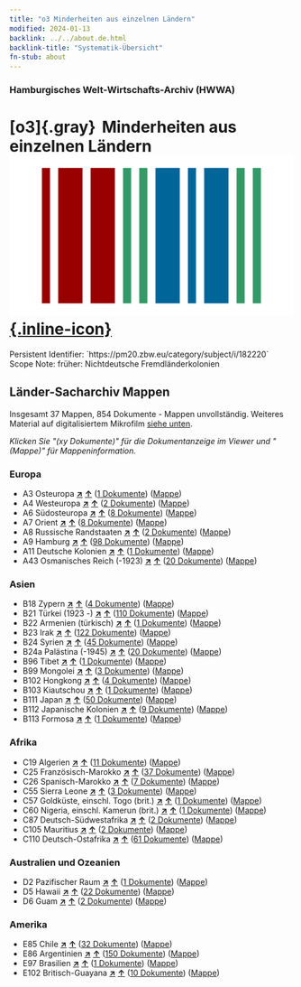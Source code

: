 ```yaml
---
title: "o3 Minderheiten aus einzelnen Ländern"
modified: 2024-01-13
backlink: ../../about.de.html
backlink-title: "Systematik-Übersicht"
fn-stub: about
---
```


### Hamburgisches Welt-Wirtschafts-Archiv (HWWA)

# [o3]{.gray}&#8201; Minderheiten aus einzelnen Ländern &#160; [![Wikidata](/images/Wikidata-logo.svg "Wikidata"){.inline-icon}](http://www.wikidata.org/entity/Q99428097)

<div class="hint">Persistent Identifier: `https://pm20.zbw.eu/category/subject/i/182220`</div>

<div class="hint">
Scope Note: früher: Nichtdeutsche Fremdländerkolonien
</div>





## Länder-Sacharchiv Mappen






Insgesamt 37 Mappen, 854 Dokumente - Mappen unvollständig. Weiteres Material auf digitalisiertem Mikrofilm [siehe unten](#filmsections).

_Klicken Sie "(xy Dokumente)" für die Dokumentanzeige im Viewer und "(Mappe)" für Mappeninformation._




### Europa

- A3 Osteuropa [**&nearr;**](../../../geo/i/140896/about.de.html "Osteuropa (alle Mappen)") [**&uarr;**](../../../geo/about.de.html#A3 "Ländersystematik") (<a href="https://pm20.zbw.eu/iiifview/folder/sh/140896,182220" title="über: Osteuropa : Minderheiten aus einzelnen Ländern" target="_blank">1 Dokumente</a>) ([Mappe](../../../../folder/sh/1408xx/140896/1822xx/182220/about.de.html))
- A4 Westeuropa [**&nearr;**](../../../geo/i/140897/about.de.html "Westeuropa (alle Mappen)") [**&uarr;**](../../../geo/about.de.html#A4 "Ländersystematik") (<a href="https://pm20.zbw.eu/iiifview/folder/sh/140897,182220" title="über: Westeuropa : Minderheiten aus einzelnen Ländern" target="_blank">2 Dokumente</a>) ([Mappe](../../../../folder/sh/1408xx/140897/1822xx/182220/about.de.html))
- A6 Südosteuropa [**&nearr;**](../../../geo/i/140900/about.de.html "Südosteuropa (alle Mappen)") [**&uarr;**](../../../geo/about.de.html#A6 "Ländersystematik") (<a href="https://pm20.zbw.eu/iiifview/folder/sh/140900,182220" title="über: Südosteuropa : Minderheiten aus einzelnen Ländern" target="_blank">8 Dokumente</a>) ([Mappe](../../../../folder/sh/1409xx/140900/1822xx/182220/about.de.html))
- A7 Orient [**&nearr;**](../../../geo/i/140902/about.de.html "Orient (alle Mappen)") [**&uarr;**](../../../geo/about.de.html#A7 "Ländersystematik") (<a href="https://pm20.zbw.eu/iiifview/folder/sh/140902,182220" title="über: Orient : Minderheiten aus einzelnen Ländern" target="_blank">8 Dokumente</a>) ([Mappe](../../../../folder/sh/1409xx/140902/1822xx/182220/about.de.html))
- A8 Russische Randstaaten [**&nearr;**](../../../geo/i/140904/about.de.html "Russische Randstaaten (alle Mappen)") [**&uarr;**](../../../geo/about.de.html#A8 "Ländersystematik") (<a href="https://pm20.zbw.eu/iiifview/folder/sh/140904,182220" title="über: Russische Randstaaten : Minderheiten aus einzelnen Ländern" target="_blank">2 Dokumente</a>) ([Mappe](../../../../folder/sh/1409xx/140904/1822xx/182220/about.de.html))
- A9 Hamburg [**&nearr;**](../../../geo/i/140905/about.de.html "Hamburg (alle Mappen)") [**&uarr;**](../../../geo/about.de.html#A9 "Ländersystematik") (<a href="https://pm20.zbw.eu/iiifview/folder/sh/140905,182220" title="über: Hamburg : Minderheiten aus einzelnen Ländern" target="_blank">98 Dokumente</a>) ([Mappe](../../../../folder/sh/1409xx/140905/1822xx/182220/about.de.html))
- A11 Deutsche Kolonien [**&nearr;**](../../../geo/i/140960/about.de.html "Deutsche Kolonien (alle Mappen)") [**&uarr;**](../../../geo/about.de.html#A11 "Ländersystematik") (<a href="https://pm20.zbw.eu/iiifview/folder/sh/140960,182220" title="über: Deutsche Kolonien : Minderheiten aus einzelnen Ländern" target="_blank">1 Dokumente</a>) ([Mappe](../../../../folder/sh/1409xx/140960/1822xx/182220/about.de.html))
- A43 Osmanisches Reich (-1923) [**&nearr;**](../../../geo/i/141034/about.de.html "Osmanisches Reich (-1923) (alle Mappen)") [**&uarr;**](../../../geo/about.de.html#A43 "Ländersystematik") (<a href="https://pm20.zbw.eu/iiifview/folder/sh/141034,182220" title="über: Osmanisches Reich (-1923) : Minderheiten aus einzelnen Ländern" target="_blank">20 Dokumente</a>) ([Mappe](../../../../folder/sh/1410xx/141034/1822xx/182220/about.de.html))

### Asien

- B18 Zypern [**&nearr;**](../../../geo/i/141079/about.de.html "Zypern (alle Mappen)") [**&uarr;**](../../../geo/about.de.html#B18 "Ländersystematik") (<a href="https://pm20.zbw.eu/iiifview/folder/sh/141079,182220" title="über: Zypern : Minderheiten aus einzelnen Ländern" target="_blank">4 Dokumente</a>) ([Mappe](../../../../folder/sh/1410xx/141079/1822xx/182220/about.de.html))
- B21 Türkei (1923 -) [**&nearr;**](../../../geo/i/141111/about.de.html "Türkei (1923 -) (alle Mappen)") [**&uarr;**](../../../geo/about.de.html#B21 "Ländersystematik") (<a href="https://pm20.zbw.eu/iiifview/folder/sh/141111,182220" title="über: Türkei (1923 -) : Minderheiten aus einzelnen Ländern" target="_blank">110 Dokumente</a>) ([Mappe](../../../../folder/sh/1411xx/141111/1822xx/182220/about.de.html))
- B22 Armenien (türkisch) [**&nearr;**](../../../geo/i/141112/about.de.html "Armenien (türkisch) (alle Mappen)") [**&uarr;**](../../../geo/about.de.html#B22 "Ländersystematik") (<a href="https://pm20.zbw.eu/iiifview/folder/sh/141112,182220" title="über: Armenien (türkisch) : Minderheiten aus einzelnen Ländern" target="_blank">1 Dokumente</a>) ([Mappe](../../../../folder/sh/1411xx/141112/1822xx/182220/about.de.html))
- B23 Irak [**&nearr;**](../../../geo/i/141113/about.de.html "Irak (alle Mappen)") [**&uarr;**](../../../geo/about.de.html#B23 "Ländersystematik") (<a href="https://pm20.zbw.eu/iiifview/folder/sh/141113,182220" title="über: Irak : Minderheiten aus einzelnen Ländern" target="_blank">122 Dokumente</a>) ([Mappe](../../../../folder/sh/1411xx/141113/1822xx/182220/about.de.html))
- B24 Syrien [**&nearr;**](../../../geo/i/141114/about.de.html "Syrien (alle Mappen)") [**&uarr;**](../../../geo/about.de.html#B24 "Ländersystematik") (<a href="https://pm20.zbw.eu/iiifview/folder/sh/141114,182220" title="über: Syrien : Minderheiten aus einzelnen Ländern" target="_blank">45 Dokumente</a>) ([Mappe](../../../../folder/sh/1411xx/141114/1822xx/182220/about.de.html))
- B24a Palästina (-1945) [**&nearr;**](../../../geo/i/141115/about.de.html "Palästina (-1945) (alle Mappen)") [**&uarr;**](../../../geo/about.de.html#B24a "Ländersystematik") (<a href="https://pm20.zbw.eu/iiifview/folder/sh/141115,182220" title="über: Palästina (-1945) : Minderheiten aus einzelnen Ländern" target="_blank">20 Dokumente</a>) ([Mappe](../../../../folder/sh/1411xx/141115/1822xx/182220/about.de.html))
- B96 Tibet [**&nearr;**](../../../geo/i/141259/about.de.html "Tibet (alle Mappen)") [**&uarr;**](../../../geo/about.de.html#B96 "Ländersystematik") (<a href="https://pm20.zbw.eu/iiifview/folder/sh/141259,182220" title="über: Tibet : Minderheiten aus einzelnen Ländern" target="_blank">1 Dokumente</a>) ([Mappe](../../../../folder/sh/1412xx/141259/1822xx/182220/about.de.html))
- B99 Mongolei [**&nearr;**](../../../geo/i/141261/about.de.html "Mongolei (alle Mappen)") [**&uarr;**](../../../geo/about.de.html#B99 "Ländersystematik") (<a href="https://pm20.zbw.eu/iiifview/folder/sh/141261,182220" title="über: Mongolei : Minderheiten aus einzelnen Ländern" target="_blank">3 Dokumente</a>) ([Mappe](../../../../folder/sh/1412xx/141261/1822xx/182220/about.de.html))
- B102 Hongkong [**&nearr;**](../../../geo/i/141268/about.de.html "Hongkong (alle Mappen)") [**&uarr;**](../../../geo/about.de.html#B102 "Ländersystematik") (<a href="https://pm20.zbw.eu/iiifview/folder/sh/141268,182220" title="über: Hongkong : Minderheiten aus einzelnen Ländern" target="_blank">4 Dokumente</a>) ([Mappe](../../../../folder/sh/1412xx/141268/1822xx/182220/about.de.html))
- B103 Kiautschou [**&nearr;**](../../../geo/i/126163/about.de.html "Kiautschou (alle Mappen)") [**&uarr;**](../../../geo/about.de.html#B103 "Ländersystematik") (<a href="https://pm20.zbw.eu/iiifview/folder/sh/126163,182220" title="über: Kiautschou : Minderheiten aus einzelnen Ländern" target="_blank">1 Dokumente</a>) ([Mappe](../../../../folder/sh/1261xx/126163/1822xx/182220/about.de.html))
- B111 Japan [**&nearr;**](../../../geo/i/141272/about.de.html "Japan (alle Mappen)") [**&uarr;**](../../../geo/about.de.html#B111 "Ländersystematik") (<a href="https://pm20.zbw.eu/iiifview/folder/sh/141272,182220" title="über: Japan : Minderheiten aus einzelnen Ländern" target="_blank">50 Dokumente</a>) ([Mappe](../../../../folder/sh/1412xx/141272/1822xx/182220/about.de.html))
- B112 Japanische Kolonien [**&nearr;**](../../../geo/i/141273/about.de.html "Japanische Kolonien (alle Mappen)") [**&uarr;**](../../../geo/about.de.html#B112 "Ländersystematik") (<a href="https://pm20.zbw.eu/iiifview/folder/sh/141273,182220" title="über: Japanische Kolonien : Minderheiten aus einzelnen Ländern" target="_blank">9 Dokumente</a>) ([Mappe](../../../../folder/sh/1412xx/141273/1822xx/182220/about.de.html))
- B113 Formosa [**&nearr;**](../../../geo/i/141274/about.de.html "Formosa (alle Mappen)") [**&uarr;**](../../../geo/about.de.html#B113 "Ländersystematik") (<a href="https://pm20.zbw.eu/iiifview/folder/sh/141274,182220" title="über: Formosa : Minderheiten aus einzelnen Ländern" target="_blank">1 Dokumente</a>) ([Mappe](../../../../folder/sh/1412xx/141274/1822xx/182220/about.de.html))

### Afrika

- C19 Algerien [**&nearr;**](../../../geo/i/141354/about.de.html "Algerien (alle Mappen)") [**&uarr;**](../../../geo/about.de.html#C19 "Ländersystematik") (<a href="https://pm20.zbw.eu/iiifview/folder/sh/141354,182220" title="über: Algerien : Minderheiten aus einzelnen Ländern" target="_blank">11 Dokumente</a>) ([Mappe](../../../../folder/sh/1413xx/141354/1822xx/182220/about.de.html))
- C25 Französisch-Marokko [**&nearr;**](../../../geo/i/141358/about.de.html "Französisch-Marokko (alle Mappen)") [**&uarr;**](../../../geo/about.de.html#C25 "Ländersystematik") (<a href="https://pm20.zbw.eu/iiifview/folder/sh/141358,182220" title="über: Französisch-Marokko : Minderheiten aus einzelnen Ländern" target="_blank">37 Dokumente</a>) ([Mappe](../../../../folder/sh/1413xx/141358/1822xx/182220/about.de.html))
- C26 Spanisch-Marokko [**&nearr;**](../../../geo/i/141359/about.de.html "Spanisch-Marokko (alle Mappen)") [**&uarr;**](../../../geo/about.de.html#C26 "Ländersystematik") (<a href="https://pm20.zbw.eu/iiifview/folder/sh/141359,182220" title="über: Spanisch-Marokko : Minderheiten aus einzelnen Ländern" target="_blank">7 Dokumente</a>) ([Mappe](../../../../folder/sh/1413xx/141359/1822xx/182220/about.de.html))
- C55 Sierra Leone [**&nearr;**](../../../geo/i/141404/about.de.html "Sierra Leone (alle Mappen)") [**&uarr;**](../../../geo/about.de.html#C55 "Ländersystematik") (<a href="https://pm20.zbw.eu/iiifview/folder/sh/141404,182220" title="über: Sierra Leone : Minderheiten aus einzelnen Ländern" target="_blank">3 Dokumente</a>) ([Mappe](../../../../folder/sh/1414xx/141404/1822xx/182220/about.de.html))
- C57 Goldküste, einschl. Togo (brit.) [**&nearr;**](../../../geo/i/141406/about.de.html "Goldküste, einschl. Togo (brit.) (alle Mappen)") [**&uarr;**](../../../geo/about.de.html#C57 "Ländersystematik") (<a href="https://pm20.zbw.eu/iiifview/folder/sh/141406,182220" title="über: Goldküste, einschl. Togo (brit.) : Minderheiten aus einzelnen Ländern" target="_blank">1 Dokumente</a>) ([Mappe](../../../../folder/sh/1414xx/141406/1822xx/182220/about.de.html))
- C60 Nigeria, einschl. Kamerun (brit.) [**&nearr;**](../../../geo/i/141409/about.de.html "Nigeria, einschl. Kamerun (brit.) (alle Mappen)") [**&uarr;**](../../../geo/about.de.html#C60 "Ländersystematik") (<a href="https://pm20.zbw.eu/iiifview/folder/sh/141409,182220" title="über: Nigeria, einschl. Kamerun (brit.) : Minderheiten aus einzelnen Ländern" target="_blank">1 Dokumente</a>) ([Mappe](../../../../folder/sh/1414xx/141409/1822xx/182220/about.de.html))
- C87 Deutsch-Südwestafrika [**&nearr;**](../../../geo/i/141450/about.de.html "Deutsch-Südwestafrika (alle Mappen)") [**&uarr;**](../../../geo/about.de.html#C87 "Ländersystematik") (<a href="https://pm20.zbw.eu/iiifview/folder/sh/141450,182220" title="über: Deutsch-Südwestafrika : Minderheiten aus einzelnen Ländern" target="_blank">2 Dokumente</a>) ([Mappe](../../../../folder/sh/1414xx/141450/1822xx/182220/about.de.html))
- C105 Mauritius [**&nearr;**](../../../geo/i/141469/about.de.html "Mauritius (alle Mappen)") [**&uarr;**](../../../geo/about.de.html#C105 "Ländersystematik") (<a href="https://pm20.zbw.eu/iiifview/folder/sh/141469,182220" title="über: Mauritius : Minderheiten aus einzelnen Ländern" target="_blank">2 Dokumente</a>) ([Mappe](../../../../folder/sh/1414xx/141469/1822xx/182220/about.de.html))
- C110 Deutsch-Ostafrika [**&nearr;**](../../../geo/i/141471/about.de.html "Deutsch-Ostafrika (alle Mappen)") [**&uarr;**](../../../geo/about.de.html#C110 "Ländersystematik") (<a href="https://pm20.zbw.eu/iiifview/folder/sh/141471,182220" title="über: Deutsch-Ostafrika : Minderheiten aus einzelnen Ländern" target="_blank">61 Dokumente</a>) ([Mappe](../../../../folder/sh/1414xx/141471/1822xx/182220/about.de.html))

### Australien und Ozeanien

- D2 Pazifischer Raum [**&nearr;**](../../../geo/i/141593/about.de.html "Pazifischer Raum (alle Mappen)") [**&uarr;**](../../../geo/about.de.html#D2 "Ländersystematik") (<a href="https://pm20.zbw.eu/iiifview/folder/sh/141593,182220" title="über: Pazifischer Raum : Minderheiten aus einzelnen Ländern" target="_blank">1 Dokumente</a>) ([Mappe](../../../../folder/sh/1415xx/141593/1822xx/182220/about.de.html))
- D5 Hawaii [**&nearr;**](../../../geo/i/141595/about.de.html "Hawaii (alle Mappen)") [**&uarr;**](../../../geo/about.de.html#D5 "Ländersystematik") (<a href="https://pm20.zbw.eu/iiifview/folder/sh/141595,182220" title="über: Hawaii : Minderheiten aus einzelnen Ländern" target="_blank">22 Dokumente</a>) ([Mappe](../../../../folder/sh/1415xx/141595/1822xx/182220/about.de.html))
- D6 Guam [**&nearr;**](../../../geo/i/141598/about.de.html "Guam (alle Mappen)") [**&uarr;**](../../../geo/about.de.html#D6 "Ländersystematik") (<a href="https://pm20.zbw.eu/iiifview/folder/sh/141598,182220" title="über: Guam : Minderheiten aus einzelnen Ländern" target="_blank">2 Dokumente</a>) ([Mappe](../../../../folder/sh/1415xx/141598/1822xx/182220/about.de.html))

### Amerika

- E85 Chile [**&nearr;**](../../../geo/i/141691/about.de.html "Chile (alle Mappen)") [**&uarr;**](../../../geo/about.de.html#E85 "Ländersystematik") (<a href="https://pm20.zbw.eu/iiifview/folder/sh/141691,182220" title="über: Chile : Minderheiten aus einzelnen Ländern" target="_blank">32 Dokumente</a>) ([Mappe](../../../../folder/sh/1416xx/141691/1822xx/182220/about.de.html))
- E86 Argentinien [**&nearr;**](../../../geo/i/141692/about.de.html "Argentinien (alle Mappen)") [**&uarr;**](../../../geo/about.de.html#E86 "Ländersystematik") (<a href="https://pm20.zbw.eu/iiifview/folder/sh/141692,182220" title="über: Argentinien : Minderheiten aus einzelnen Ländern" target="_blank">150 Dokumente</a>) ([Mappe](../../../../folder/sh/1416xx/141692/1822xx/182220/about.de.html))
- E97 Brasilien [**&nearr;**](../../../geo/i/141697/about.de.html "Brasilien (alle Mappen)") [**&uarr;**](../../../geo/about.de.html#E97 "Ländersystematik") (<a href="https://pm20.zbw.eu/iiifview/folder/sh/141697,182220" title="über: Brasilien : Minderheiten aus einzelnen Ländern" target="_blank">1 Dokumente</a>) ([Mappe](../../../../folder/sh/1416xx/141697/1822xx/182220/about.de.html))
- E102 Britisch-Guayana [**&nearr;**](../../../geo/i/141700/about.de.html "Britisch-Guayana (alle Mappen)") [**&uarr;**](../../../geo/about.de.html#E102 "Ländersystematik") (<a href="https://pm20.zbw.eu/iiifview/folder/sh/141700,182220" title="über: Britisch-Guayana : Minderheiten aus einzelnen Ländern" target="_blank">10 Dokumente</a>) ([Mappe](../../../../folder/sh/1417xx/141700/1822xx/182220/about.de.html))



<a id="filmsections" />













